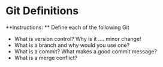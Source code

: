 # Git Definitions

**Instructions: ** Define each of the following Git 

* What is version control?  Why is it .... minor change!
* What is a branch and why would you use one?
* What is a commit? What makes a good commit message?
* What is a merge conflict?
